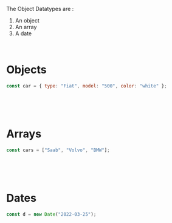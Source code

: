 The Object Datatypes are :

1. An object
2. An array
3. A date

&nbsp;

# Objects

```js
const car = { type: "Fiat", model: "500", color: "white" };
```

&nbsp;

&nbsp;

# Arrays

```js
const cars = ["Saab", "Volvo", "BMW"];
```

&nbsp;

&nbsp;

# Dates

```js
const d = new Date("2022-03-25");
```

&nbsp;

&nbsp;
